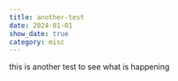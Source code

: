 ```yaml
---
title: another-test
date: 2024-01-01
show_date: true
category: misc
---
```


this is another test to see what is happening